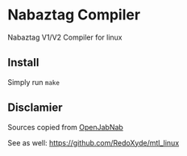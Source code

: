 # Nabaztag Compiler

Nabaztag V1/V2 Compiler for linux

## Install

Simply run `make`

## Disclamier

Sources copied from [OpenJabNab](https://github.com/OpenJabNab/OpenJabNab/tree/master/bootcode/compiler/mtl_linux)

See as well: https://github.com/RedoXyde/mtl_linux
